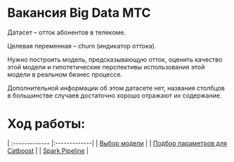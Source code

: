 # Вакансия Big Data МТС

Датасет – отток абонентов в телекоме. 

Целевая переменная – churn (индикатор оттока).

Нужно построить модель, предсказывающую отток, оценить качество этой модели и гипотетические перспективы использования этой модели в реальном бизнес процессе.

Дополнительной информации об этом датасете нет, названия столбцов в большинстве случаев достаточно хорошо отражают их содержание.

# Ход работы:
| :------------- |:-------------| 
| [Выбор модели](https://github.com/loverberg/portfolio/blob/main/Big_Data_MTC/model_selection.ipynb)      |
| [Подбор параметров для Catboost](https://github.com/loverberg/portfolio/blob/main/Big_Data_MTC/CatBoostClassifier.ipynb)      |
| [Spark Pipeline](https://github.com/loverberg/portfolio/blob/main/Big_Data_MTC/PySparkWithCatBoostViaCoLab.ipynb)      | 
